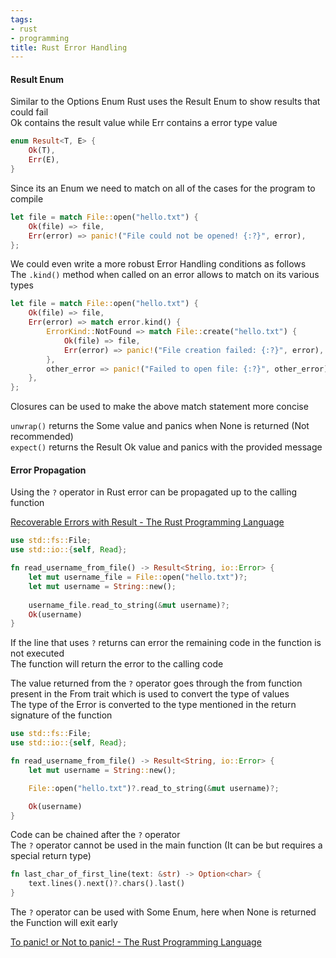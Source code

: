 ```yaml
---
tags:
- rust
- programming
title: Rust Error Handling
---
```


#### Result Enum

Similar to the Options Enum Rust uses the Result Enum to show results that could fail  
Ok contains the result value while Err contains a error type value

```rust
enum Result<T, E> {
    Ok(T),
    Err(E),
}
```

Since its an Enum we need to match on all of the cases for the program to compile

```rust
let file = match File::open("hello.txt") {
	Ok(file) => file,
	Err(error) => panic!("File could not be opened! {:?}", error),
};
```

We could even write a more robust Error Handling conditions as follows  
The `.kind()` method when called on an error allows to match on its various types

```rust
let file = match File::open("hello.txt") {
	Ok(file) => file,
	Err(error) => match error.kind() {
		ErrorKind::NotFound => match File::create("hello.txt") {
			Ok(file) => file,
			Err(error) => panic!("File creation failed: {:?}", error),
		},
		other_error => panic!("Failed to open file: {:?}", other_error),
	},
};
```

Closures can be used to make the above match statement more concise

`unwrap()` returns the Some value and panics when None is returned (Not recommended)  
`expect()` returns the Result Ok value and panics with the provided message

#### Error Propagation

Using the `?` operator in Rust error can be propagated up to the calling function

[Recoverable Errors with Result - The Rust Programming Language](https://doc.rust-lang.org/stable/book/ch09-02-recoverable-errors-with-result.html)

```rust
use std::fs::File;
use std::io::{self, Read};

fn read_username_from_file() -> Result<String, io::Error> {
    let mut username_file = File::open("hello.txt")?;
    let mut username = String::new();
    
    username_file.read_to_string(&mut username)?;
    Ok(username)
}
```

If the line that uses `?` returns can error the remaining code in the function is not executed  
The function will return the error to the calling code

The value returned from the `?` operator goes through the from function present in the From trait which is used to convert the type of values  
The type of the Error is converted to the type mentioned in the return signature of the function

```rust
use std::fs::File;
use std::io::{self, Read};

fn read_username_from_file() -> Result<String, io::Error> {
    let mut username = String::new();

    File::open("hello.txt")?.read_to_string(&mut username)?;

    Ok(username)
}
```

Code can be chained after the `?` operator  
The `?` operator cannot be used in the main function (It can be but requires a special return type)

```rust
fn last_char_of_first_line(text: &str) -> Option<char> {
    text.lines().next()?.chars().last()
}
```

The `?` operator can be used with Some Enum, here when None is returned the Function will exit early

[To panic! or Not to panic! - The Rust Programming Language](https://doc.rust-lang.org/stable/book/ch09-03-to-panic-or-not-to-panic.html)